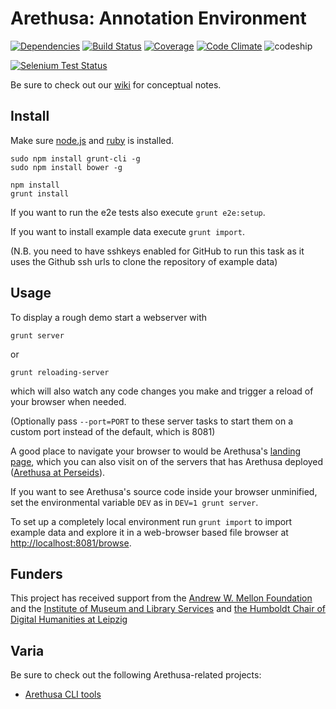 # Arethusa: Annotation Environment

[![Dependencies](http://allthebadges.io/alpheios-project/arethusa/gemnasium.png)](http://allthebadges.io/alpheios-project/arethusa/gemnasium)
[![Build Status](http://allthebadges.io/alpheios-project/arethusa/travis.png)](http://allthebadges.io/alpheios-project/arethusa/travis)
[![Coverage](http://allthebadges.io/alpheios-project/arethusa/coveralls.png)](http://allthebadges.io/alpheios-project/arethusa/coveralls)
[![Code Climate](http://allthebadges.io/alpheios-project/arethusa/code_climate.png)](http://allthebadges.io/alpheios-project/arethusa/code_climate)
![codeship](https://www.codeship.io/projects/1fbcf7f0-b01d-0131-a029-52deea7632c1/status)


[![Selenium Test Status](https://saucelabs.com/browser-matrix/arethusa.svg)](https://saucelabs.com/u/arethusa)

Be sure to check out our [wiki](https://github.com/alpheios-project/llt-annotation_environment/wiki) for conceptual notes.

## Install

Make sure [node.js](http://nodejs.org) and [ruby](http://www.ruby-lang.org) is installed.

```
sudo npm install grunt-cli -g
sudo npm install bower -g

npm install
grunt install
```

If you want to run the e2e tests also execute `grunt e2e:setup`.

If you want to install example data execute `grunt import`. 

(N.B. you need to have sshkeys enabled for GitHub to run this task as it uses the Github ssh urls to clone the repository of example data)

## Usage

To display a rough demo start a webserver with

```
grunt server
```

or

```
grunt reloading-server
```

which will also watch any code changes you make and trigger a reload of
your browser when needed.

(Optionally pass `--port=PORT` to these server tasks to start them on a
custom port instead of the default, which is 8081)

A good place to navigate your browser to would be Arethusa's
[landing page](http://localhost:8081/app/#/), which you can also visit
on of the servers that has Arethusa deployed ([Arethusa at Perseids](http://sosol.perseids.org/tools/arethusa/app/#/)).


If you want to see Arethusa's source code inside your browser
unminified, set the environmental variable `DEV` as in `DEV=1 grunt
server`.

To set up a completely local environment run `grunt import` to import
example data and explore it in a web-browser based file browser at
[http://localhost:8081/browse](http://localhost:8081/browse).

## Funders

This project has received support from the [Andrew W. Mellon Foundation](http://www.mellon.org/) and the [Institute of Museum and Library Services](http://imls.gov/) and [the Humboldt Chair of Digital Humanities at Leipzig](http://www.dh.uni-leipzig.de/wo/)

## Varia

Be sure to check out the following Arethusa-related projects:
- [Arethusa CLI tools](http://github.com/alpheios-project/arethusa-cli)

